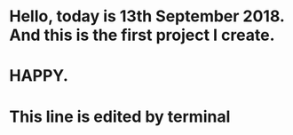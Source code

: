 # Hello, today is 13th September 2018. And this is the first project I create.
# HAPPY.

# This line is edited by terminal
